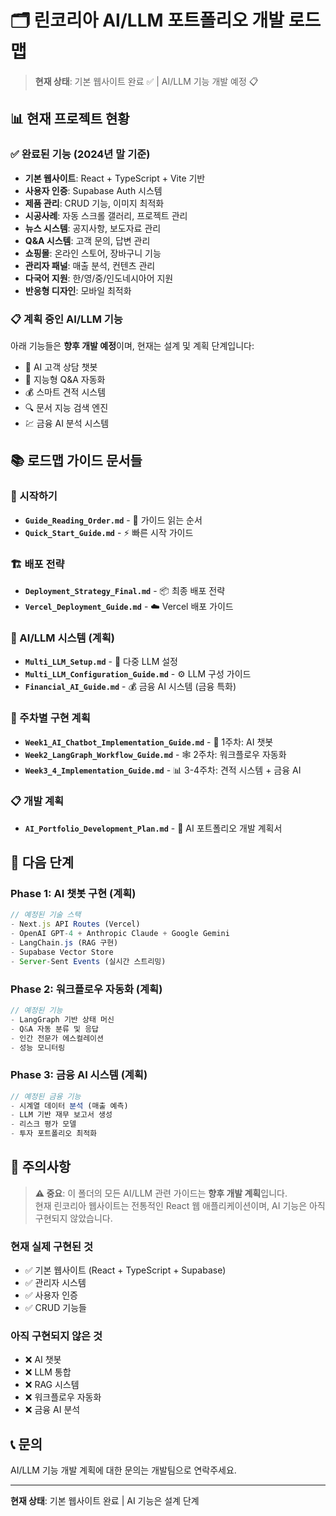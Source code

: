 # 🗂️ 린코리아 AI/LLM 포트폴리오 개발 로드맵

> **현재 상태**: 기본 웹사이트 완료 ✅ | AI/LLM 기능 개발 예정 📋

## 📊 현재 프로젝트 현황

### ✅ 완료된 기능 (2024년 말 기준)
- **기본 웹사이트**: React + TypeScript + Vite 기반
- **사용자 인증**: Supabase Auth 시스템
- **제품 관리**: CRUD 기능, 이미지 최적화
- **시공사례**: 자동 스크롤 갤러리, 프로젝트 관리
- **뉴스 시스템**: 공지사항, 보도자료 관리
- **Q&A 시스템**: 고객 문의, 답변 관리
- **쇼핑몰**: 온라인 스토어, 장바구니 기능
- **관리자 패널**: 매출 분석, 컨텐츠 관리
- **다국어 지원**: 한/영/중/인도네시아어 지원
- **반응형 디자인**: 모바일 최적화

### 📋 계획 중인 AI/LLM 기능
아래 기능들은 **향후 개발 예정**이며, 현재는 설계 및 계획 단계입니다:

- 🤖 AI 고객 상담 챗봇
- 🔄 지능형 Q&A 자동화
- 💰 스마트 견적 시스템
- 🔍 문서 지능 검색 엔진
- 💹 금융 AI 분석 시스템

## 📚 로드맵 가이드 문서들

### 🚀 시작하기
- **`Guide_Reading_Order.md`** - 📖 가이드 읽는 순서
- **`Quick_Start_Guide.md`** - ⚡ 빠른 시작 가이드

### 🏗️ 배포 전략
- **`Deployment_Strategy_Final.md`** - 📦 최종 배포 전략
- **`Vercel_Deployment_Guide.md`** - ☁️ Vercel 배포 가이드

### 🤖 AI/LLM 시스템 (계획)
- **`Multi_LLM_Setup.md`** - 🔧 다중 LLM 설정
- **`Multi_LLM_Configuration_Guide.md`** - ⚙️ LLM 구성 가이드
- **`Financial_AI_Guide.md`** - 💰 금융 AI 시스템 (금융 특화)

### 📅 주차별 구현 계획
- **`Week1_AI_Chatbot_Implementation_Guide.md`** - 🤖 1주차: AI 챗봇
- **`Week2_LangGraph_Workflow_Guide.md`** - 🕸️ 2주차: 워크플로우 자동화
- **`Week3_4_Implementation_Guide.md`** - 📊 3-4주차: 견적 시스템 + 금융 AI

### 📋 개발 계획
- **`AI_Portfolio_Development_Plan.md`** - 🎯 AI 포트폴리오 개발 계획서

## 🎯 다음 단계

### Phase 1: AI 챗봇 구현 (계획)
```typescript
// 예정된 기술 스택
- Next.js API Routes (Vercel)
- OpenAI GPT-4 + Anthropic Claude + Google Gemini
- LangChain.js (RAG 구현)
- Supabase Vector Store
- Server-Sent Events (실시간 스트리밍)
```

### Phase 2: 워크플로우 자동화 (계획)
```typescript
// 예정된 기능
- LangGraph 기반 상태 머신
- Q&A 자동 분류 및 응답
- 인간 전문가 에스컬레이션
- 성능 모니터링
```

### Phase 3: 금융 AI 시스템 (계획)
```typescript
// 예정된 금융 기능
- 시계열 데이터 분석 (매출 예측)
- LLM 기반 재무 보고서 생성
- 리스크 평가 모델
- 투자 포트폴리오 최적화
```

## 🚧 주의사항

> **⚠️ 중요**: 이 폴더의 모든 AI/LLM 관련 가이드는 **향후 개발 계획**입니다.  
> 현재 린코리아 웹사이트는 전통적인 React 웹 애플리케이션이며, AI 기능은 아직 구현되지 않았습니다.

### 현재 실제 구현된 것
- ✅ 기본 웹사이트 (React + TypeScript + Supabase)
- ✅ 관리자 시스템
- ✅ 사용자 인증
- ✅ CRUD 기능들

### 아직 구현되지 않은 것
- ❌ AI 챗봇
- ❌ LLM 통합
- ❌ RAG 시스템
- ❌ 워크플로우 자동화
- ❌ 금융 AI 분석

## 📞 문의

AI/LLM 기능 개발 계획에 대한 문의는 개발팀으로 연락주세요.

---

**현재 상태**: 기본 웹사이트 완료 | AI 기능은 설계 단계 